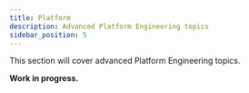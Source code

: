 ```yaml
---
title: Platform
description: Advanced Platform Engineering topics
sidebar_position: 5
---
```


This section will cover advanced Platform Engineering topics.

**Work in progress.**
